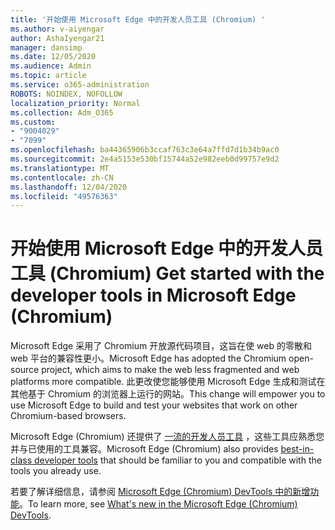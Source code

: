 ```yaml
---
title: '开始使用 Microsoft Edge 中的开发人员工具 (Chromium) '
ms.author: v-aiyengar
author: AshaIyengar21
manager: dansimp
ms.date: 12/05/2020
ms.audience: Admin
ms.topic: article
ms.service: o365-administration
ROBOTS: NOINDEX, NOFOLLOW
localization_priority: Normal
ms.collection: Adm_O365
ms.custom:
- "9004029"
- "7099"
ms.openlocfilehash: ba44365906b3ccaf763c3e64a7ffd7d1b34b9ac0
ms.sourcegitcommit: 2e4a5153e530bf15744a52e982eeb0d99757e9d2
ms.translationtype: MT
ms.contentlocale: zh-CN
ms.lasthandoff: 12/04/2020
ms.locfileid: "49576363"
---
```

# <a name="get-started-with-the-developer-tools-in-microsoft-edge-chromium"></a><span data-ttu-id="9c07b-102">开始使用 Microsoft Edge 中的开发人员工具 (Chromium) </span><span class="sxs-lookup"><span data-stu-id="9c07b-102">Get started with the developer tools in Microsoft Edge (Chromium)</span></span>

<span data-ttu-id="9c07b-103">Microsoft Edge 采用了 Chromium 开放源代码项目，这旨在使 web 的零散和 web 平台的兼容性更小。</span><span class="sxs-lookup"><span data-stu-id="9c07b-103">Microsoft Edge has adopted the Chromium open-source project, which aims to make the web less fragmented and web platforms more compatible.</span></span> <span data-ttu-id="9c07b-104">此更改使您能够使用 Microsoft Edge 生成和测试在其他基于 Chromium 的浏览器上运行的网站。</span><span class="sxs-lookup"><span data-stu-id="9c07b-104">This change will empower you to use Microsoft Edge to build and test your websites that work on other Chromium-based browsers.</span></span>

<span data-ttu-id="9c07b-105">Microsoft Edge (Chromium) 还提供了 [一流的开发人员工具](https://go.microsoft.com/fwlink/?linkid=2134941) ，这些工具应熟悉您并与已使用的工具兼容。</span><span class="sxs-lookup"><span data-stu-id="9c07b-105">Microsoft Edge (Chromium) also provides [best-in-class developer tools](https://go.microsoft.com/fwlink/?linkid=2134941) that should be familiar to you and compatible with the tools you already use.</span></span>

<span data-ttu-id="9c07b-106">若要了解详细信息，请参阅 [Microsoft Edge (Chromium) DevTools 中的新增功能](https://go.microsoft.com/fwlink/?linkid=2135020)。</span><span class="sxs-lookup"><span data-stu-id="9c07b-106">To learn more, see [What's new in the Microsoft Edge (Chromium) DevTools](https://go.microsoft.com/fwlink/?linkid=2135020).</span></span>